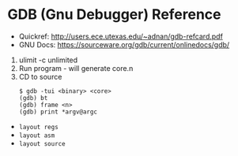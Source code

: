 # GDB (Gnu Debugger) Reference

- Quickref: <http://users.ece.utexas.edu/~adnan/gdb-refcard.pdf>
- GNU Docs: <https://sourceware.org/gdb/current/onlinedocs/gdb/>

1. ulimit -c unlimited
2. Run program - will generate core.n
3. CD to source
   ```
   $ gdb -tui <binary> <core>
   (gdb) bt
   (gdb) frame <n>
   (gdb) print *argv@argc
   ```

- `layout regs`
- `layout asm`
- `layout source`
